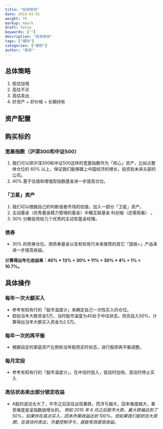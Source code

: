```yaml
---  
title: "投资纲领"  
date: 2019-01-01
weight: 70  
markup: mmark  
draft: false  
keywords: [""]  
description: "投资纲领"  
tags: ["理财"]  
categories: ["理财"]  
author: "默哥"  
---  
```

## 总体策略
1. 低估加倍 
2. 高估不买 
3. 高估卖出
4. 好资产 + 好价格 + 长期持有
## 资产配置


## 购买标的
### 宽基指数（沪深300和中证500）
1. 我们可以把沪深300和中证500这样的宽基指数作为「核心」资产，比如占整体仓位的 60% 以上，保证我们能够跟上中国经济的增长，投资到未来头部的公司。
2. 40% 基于估值和增强型指数基金进一步提高仓位。
### 「卫星」资产
1. 我们可以根据自己的判断或者市场的估值，加入一部分「卫星」资产。 
2. 主动基金（优秀基金精力管理的基金）中概互联基金 科创板（还需观看） 。
3. 30% 分散投资给几个优秀的主动型基金经理。
### 债券
* 30% 的债券仓位，用债券基金以及有知有行未来推荐的其它「固收+」产品来进一步提高收益。

**计算得出年化收益率：40% * 13% + 30% * 11% + 30% * 4% + 1% = 10.7%。**
## 具体操作
### 每年一次大额买入
* 参考有知有行的「股市温度计」来确定自己一次性买入的仓位。
* 假如当年大额资金5万，当时股市温度为40处于中估状态，则先投入50%，计算得出当年大额买入资金为2.5万。
### 每年一次的再平衡
* 根据自定的家庭资产比例和当年股债实时状态，进行股债再平衡调整。
### 每月定投
* 参考有知有行的「股市温度计」，在中估时投入，低估时加倍，高估时停止买入
### 高估状态卖出部分锁定收益
* A股的波动太大了，牛市之后往往出现暴跌，而浮亏越大，回本难度越大，甚至难度是呈指数级增长的。
*例如 2015 年 6 月之后股市大跌，最大跌幅达到了 50%，如果你在高点买入，回本所需收益达到 100%。但如果我们能抓住大周期，在高估时卖出，尽量控制浮亏，就能有效提高收益。*